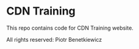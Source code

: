 # CDN Training

This repo contains code for CDN Training website.

All rights reserved: Piotr Benetkiewicz
